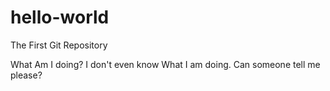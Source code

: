 hello-world
===========

The First Git Repository

What Am I doing? I don't even know What I am doing. Can someone tell me please?
